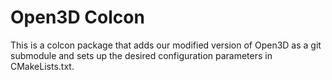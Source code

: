# Open3D Colcon
This is a colcon package that adds our modified version of Open3D as a git submodule and sets up the desired
configuration parameters in CMakeLists.txt.
